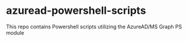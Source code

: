 # azuread-powershell-scripts
This repo contains Powershell scripts utilizing the AzureAD/MS Graph PS module
